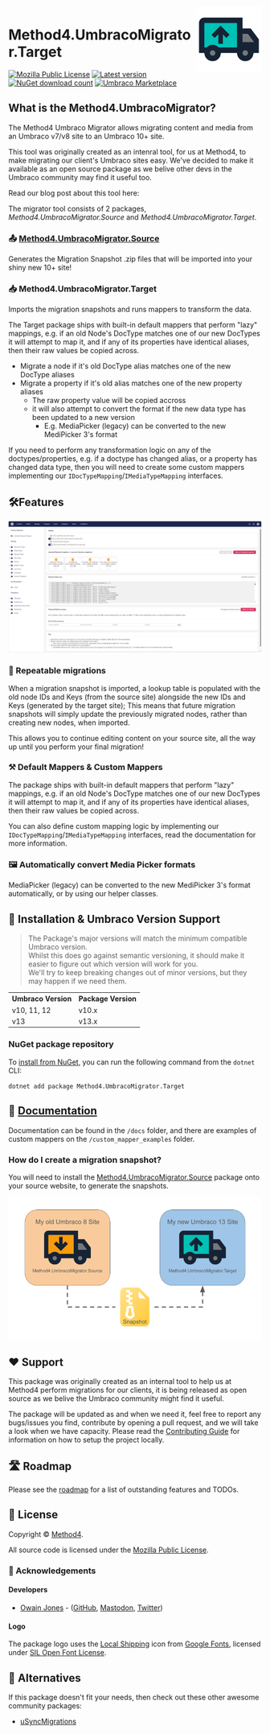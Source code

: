 <img src="./docs/images/UmbracoMigratorTarget_Logo.png" alt="Method4.UmbracoMigrator.Target Logo" height="130" align="right">

# Method4.UmbracoMigrator.Target
[![Mozilla Public License](https://img.shields.io/badge/MPL--2.0-orange?label=license)](https://opensource.org/licenses/MPL-2) 
[![Latest version](https://img.shields.io/nuget/v/Method4.UmbracoMigrator.Target?label=version)](https://marketplace.umbraco.com/package/method4.umbracomigrator.target) 
[![NuGet download count](https://img.shields.io/nuget/dt/Method4.UmbracoMigrator.Target?label=downloads)](https://www.nuget.org/packages/Method4.UmbracoMigrator.Target)
[![Umbraco Marketplace](https://img.shields.io/badge/umbraco-marketplace-%233544B1)](https://marketplace.umbraco.com/package/method4.umbracomigrator.target)

## What is the Method4.UmbracoMigrator?
The Method4 Umbraco Migrator allows migrating content and media from an Umbraco v7/v8 site to an Umbraco 10+ site.

This tool was originally created as an intenral tool, for us at Method4, to make migrating our client's Umbraco sites easy. We've decided to make it available as an open source package as we belive other devs in the Umbraco community may find it useful too.

Read our blog post about this tool here:

The migrator tool consists of 2 packages, _Method4.UmbracoMigrator.Source_ and _Method4.UmbracoMigrator.Target_.

### 📤 [Method4.UmbracoMigrator.Source](https://github.com/Method4Ltd/Method4.UmbracoMigrator.Source)
Generates the Migration Snapshot .zip files that will be imported into your shiny new 10+ site!

### 📥 Method4.UmbracoMigrator.Target
Imports the migration snapshots and runs mappers to transform the data.

The Target package ships with built-in default mappers that perform "lazy" mappings, e.g. if an old Node's DocType matches one of our new DocTypes it will attempt to map it, and if any of its properties have identical aliases, then their raw values be copied across.

- Migrate a node if it's old DocType alias matches one of the new DocType aliases
- Migrate a property if it's old alias matches one of the new property aliases
     - The raw property value will be copied accross
     - it will also attempt to convert the format if the new data type has been updated to a new version
          - E.g. MediaPicker (legacy)  can be converted to the new MediPicker 3's format
    

If you need to perform any transformation logic on any of the doctypes/properties, e.g. if a doctype has changed alias, or a property has changed data type, then you will need to create some custom mappers implementing our `IDocTypeMapping`/`IMediaTypeMapping` interfaces.

## 🛠️Features

![A screenshot of the backoffice dashboard](./docs/images/backofficedashboard.png)

### 🔁 Repeatable migrations
When a migration snapshot is imported, a lookup table is populated with the old node IDs and Keys (from the source site) alongside the new IDs and Keys (generated by the target site); This means that future migration snapshots will simply update the previously migrated nodes, rather than creating new nodes, when imported.

This allows you to continue editing content on your source site, all the way up until you perform your final migration!

### ⚒️ Default Mappers & Custom Mappers
The package ships with built-in default mappers that perform "lazy" mappings, e.g. if an old Node's DocType matches one of our new DocTypes it will attempt to map it, and if any of its properties have identical aliases, then their raw values be copied across.

You can also define custom mapping logic by implementing our `IDocTypeMapping`/`IMediaTypeMapping` interfaces, read the documentation for more information.

### 🖼️ Automatically convert Media Picker formats
MediaPicker (legacy) can be converted to the new MediPicker 3's format automatically, or by using our helper classes.

## 🚀 Installation & Umbraco Version Support
> The Package's major versions will match the minimum compatible Umbraco version.<br>
> Whilst this does go against semantic versioning, it should make it easier to figure out which version will work for you.<br>
> We'll try to keep breaking changes out of minor versions, but they may happen if we need them.

<table>
  <tr>
    <th><strong>Umbraco Version</strong></th>
    <th><string>Package Version</strong></th>
  </tr>
  <tr>
    <td>v10, 11, 12</td>
    <td>v10.x</td>
  </tr>
  <tr>
    <td>v13</td>
    <td>v13.x</td>
  </tr>
</table>

### NuGet package repository

To [install from NuGet](https://www.nuget.org/packages/Method4.UmbracoMigrator.Target), you can run the following command from the `dotnet` CLI:

```
dotnet add package Method4.UmbracoMigrator.Target
```

## 📄 [Documentation](./docs/README.md)
Documentation can be found in the `/docs` folder, and there are examples of custom mappers on the `/custom_mapper_examples` folder.

### How do I create a migration snapshot?
You will need to install the [Method4.UmbracoMigrator.Source](https://github.com/Method4Ltd/Method4.UmbracoMigrator.Source) package onto your source website, to generate the snapshots.

![Diagram showing a snapshot export from a va8 to v13 site](./docs/images/Snapshot_diagram.png)

## ❤️ Support
This package was originally created as an internal tool to help us at Method4 perform migrations for our clients, it is being released as open source as we belive the Umbraco community might find it useful.

The package will be updated as and when we need it, feel free to report any bugs/issues you find, contribute by opening a pull request, and we will take a look when we have capacity. Please read the [Contributing Guide](./docs/CONTRIBUTING.md) for information on how to setup the project locally.

## 🛣️ Roadmap
Please see the [roadmap](./docs/ROADMAP.md) for a list of outstanding features and TODOs.

## 📝 License
Copyright &copy; [Method4](https://www.method4.co.uk/).

All source code is licensed under the [Mozilla Public License](./LICENSE).

### 🤝 Acknowledgements
#### Developers

- [Owain Jones](https://owainjones.dev) - ([GitHub](https://github.com/OwainJ), [Mastodon](https://umbracocommunity.social/@ojodev), [Twitter](https://twitter.com/The_DarkGhost))

#### Logo
The package logo uses the [Local Shipping](https://fonts.google.com/icons?selected=Material%20Symbols%20Outlined%3Alocal_shipping%3AFILL%400%3Bwght%40400%3BGRAD%400%3Bopsz%4024) icon from [Google Fonts](https://fonts.google.com/icons), licensed under [SIL Open Font License](https://openfontlicense.org/).

## 🙌 Alternatives
If this package doesn't fit your needs, then check out these other awesome community packages:
- [uSyncMigrations](https://github.com/Jumoo/uSyncMigrations)
